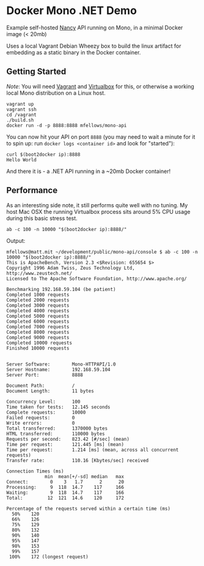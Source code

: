 # Docker Mono .NET Demo 
Example self-hosted [Nancy](http://nancyfx.org/) API running on Mono, in a minimal Docker image (< 20mb)

Uses a local Vagrant Debian Wheezy box to build the linux artifact for embedding as a static binary in the Docker container.

## Getting Started
*Note*: You will need [Vagrant](http://vagrantup.com) and [Virtualbox](http://virtualbox.org/) for this, or otherwise a working local Mono distribution on a Linux host.

```
vagrant up
vagrant ssh
cd /vagrant
./build.sh
docker run -d -p 8888:8888 mfellows/mono-api
```

You can now hit your API on port `8888` (you may need to wait a minute for it to spin up: run `docker logs <container id>` and look for "started"):

```
curl $(boot2docker ip):8888
Hello World
```

And there it is - a .NET API running in a ~20mb Docker container!

## Performance
As an interesting side note, it still performs quite well with no tuning. My host Mac OSX the running Virtualbox process sits around 5% CPU usage during this basic stress test.

```
ab -c 100 -n 10000 "$(boot2docker ip):8888/"
```

Output:

```
mfellows@matt.mit ~/development/public/mono-api/console $ ab -c 100 -n 10000 "$(boot2docker ip):8888/"
This is ApacheBench, Version 2.3 <$Revision: 655654 $>
Copyright 1996 Adam Twiss, Zeus Technology Ltd, http://www.zeustech.net/
Licensed to The Apache Software Foundation, http://www.apache.org/

Benchmarking 192.168.59.104 (be patient)
Completed 1000 requests
Completed 2000 requests
Completed 3000 requests
Completed 4000 requests
Completed 5000 requests
Completed 6000 requests
Completed 7000 requests
Completed 8000 requests
Completed 9000 requests
Completed 10000 requests
Finished 10000 requests


Server Software:        Mono-HTTPAPI/1.0
Server Hostname:        192.168.59.104
Server Port:            8888

Document Path:          /
Document Length:        11 bytes

Concurrency Level:      100
Time taken for tests:   12.145 seconds
Complete requests:      10000
Failed requests:        0
Write errors:           0
Total transferred:      1370000 bytes
HTML transferred:       110000 bytes
Requests per second:    823.42 [#/sec] (mean)
Time per request:       121.445 [ms] (mean)
Time per request:       1.214 [ms] (mean, across all concurrent requests)
Transfer rate:          110.16 [Kbytes/sec] received

Connection Times (ms)
              min  mean[+/-sd] median   max
Connect:        0    3   1.7      2      20
Processing:     9  118  14.7    117     166
Waiting:        9  118  14.7    117     166
Total:         12  121  14.6    120     172

Percentage of the requests served within a certain time (ms)
  50%    120
  66%    126
  75%    129
  80%    132
  90%    140
  95%    147
  98%    153
  99%    157
 100%    172 (longest request)
```

